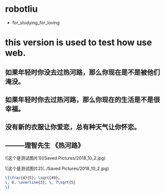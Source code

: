 # robotliu
* for_studying_for_loving

# this version is used to test how use web.

## 如果年轻时你没去过热河路，那么你现在是不是被他们淹没。
## 如果年轻时你去过热河路，那么你现在的生活是不是很幸福。
## 没有新的衣服让你爱恋，总有种天气让你怀恋。
##                                 ———理智先生 《热河路》

![这个是测试图片1](/Saved Pictures/2018_10_2.jpg)


![这个是测试图片2](../Saved Pictures/2018_10_2.jpg)

```latex
\{\frac{4}{5}, \sqrt{49},
\, 6, \overline{3}, \, 7\sqrt{5}
\}
```
